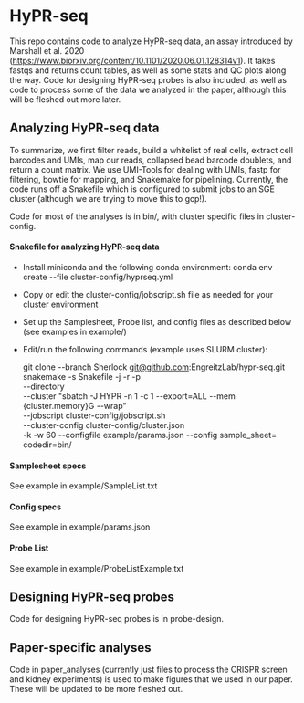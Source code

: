 # HyPR-seq

This repo contains code to analyze HyPR-seq data, an assay introduced by Marshall et al. 2020 (https://www.biorxiv.org/content/10.1101/2020.06.01.128314v1). It takes fastqs and returns count tables, as well as some stats and QC plots along the way. Code for designing HyPR-seq probes is also included, as well as code to process some of the data we analyzed in the paper, although this will be fleshed out more later.

## Analyzing HyPR-seq data
To summarize, we first filter reads, build a whitelist of real cells, extract cell barcodes and UMIs, map our reads, collapsed bead barcode doublets, and return a count matrix. We use UMI-Tools for dealing with UMIs, fastp for filtering, bowtie for mapping, and Snakemake for pipelining. Currently, the code runs off a Snakefile which is configured to submit jobs to an SGE cluster (although we are trying to move this to gcp!). 

Code for most of the analyses is in bin/, with cluster specific files in cluster-config.

#### Snakefile for analyzing HyPR-seq data
- Install miniconda and the following conda environment:  conda env create --file cluster-config/hyprseq.yml 
- Copy or edit the cluster-config/jobscript.sh file as needed for your cluster environment
- Set up the Samplesheet, Probe list, and config files as described below (see examples in example/)
- Edit/run the following commands (example uses SLURM cluster):

  git clone --branch Sherlock git@github.com:EngreitzLab/hypr-seq.git
  snakemake -s Snakefile -j <MaxJobs> -r -p \
    --directory <YourProjectDirectory> \
    --cluster "sbatch -J HYPR -n 1 -c 1 --export=ALL --mem {cluster.memory}G --wrap" \
    --jobscript cluster-config/jobscript.sh \
    --cluster-config cluster-config/cluster.json \
     -k -w 60 --configfile example/params.json --config sample_sheet=<SampleSheet> codedir=bin/

#### Samplesheet specs
See example in example/SampleList.txt

#### Config specs
See example in example/params.json

#### Probe List
See example in example/ProbeListExample.txt

## Designing HyPR-seq probes
Code for designing HyPR-seq probes is in probe-design. 

## Paper-specific analyses
Code in paper_analyses (currently just files to process the CRISPR screen and kidney experiments) is used to make figures that we used in our paper. These will be updated to be more fleshed out.
